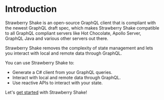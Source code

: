 # Introduction

Strawberry Shake is an open-source GraphQL client that is compliant with the newest GraphQL draft spec, which makes Strawberry Shake compatible to all GraphQL compliant servers like Hot Chocolate, Apollo Server, GraphQL Java and various other servers out there.

Strawberry Shake removes the complexity of state management and lets you interact with local and remote data through GraphQL.

You can use Strawberry Shake to:

- Generate a C# client from your GraphQL queries.
- Interact with local and remote data through GraphQL.
- Use reactive APIs to interact with your state.

Let's [get started](/docs/strawberryshake/get-started) with Strawberry Shake!
